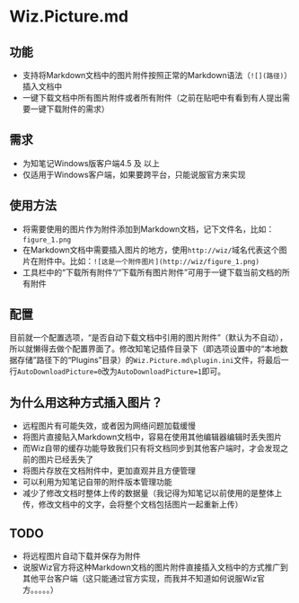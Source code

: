 # Wiz.Picture.md

## 功能

* 支持将Markdown文档中的图片附件按照正常的Markdown语法（`![](路径)`）插入文档中
* 一键下载文档中所有图片附件或者所有附件（之前在贴吧中有看到有人提出需要一键下载附件的需求）

## 需求

* 为知笔记Windows版客户端4.5 及 以上
* 仅适用于Windows客户端，如果要跨平台，只能说服官方来实现

## 使用方法

* 将需要使用的图片作为附件添加到Markdown文档，记下文件名，比如：`figure_1.png`
* 在Markdown文档中需要插入图片的地方，使用`http://wiz/`域名代表这个图片在附件中。比如：`![这是一个附件图片](http://wiz/figure_1.png)`
* 工具栏中的“下载所有附件”/“下载所有图片附件”可用于一键下载当前文档的所有附件

## 配置

目前就一个配置选项，“是否自动下载文档中引用的图片附件”（默认为不自动），所以就懒得去做个配置界面了。修改知笔记插件目录下（即选项设置中的“本地数据存储”路径下的“Plugins”目录）的`Wiz.Picture.md\plugin.ini`文件，将最后一行`AutoDownloadPicture=0`改为`AutoDownloadPicture=1`即可。

## 为什么用这种方式插入图片？

* 远程图片有可能失效，或者因为网络问题加载缓慢
* 将图片直接贴入Markdown文档中，容易在使用其他编辑器编辑时丢失图片
* 而Wiz自带的缓存功能导致我们只有将文档同步到其他客户端时，才会发现之前的图片已经丢失了
* 将图片存放在文档附件中，更加直观并且方便管理
* 可以利用为知笔记自带的附件版本管理功能
* 减少了修改文档时整体上传的数据量（我记得为知笔记以前使用的是整体上传，修改文档中的文字，会将整个文档包括图片一起重新上传）

## TODO

* 将远程图片自动下载并保存为附件
* 说服Wiz官方将这种Markdown文档的图片附件直接插入文档中的方式推广到其他平台客户端（这只能通过官方实现，而我并不知道如何说服Wiz官方。。。。。）
